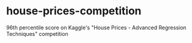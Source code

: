 # house-prices-competition
96th percentile score on Kaggle's "House Prices - Advanced Regression Techniques" competition
